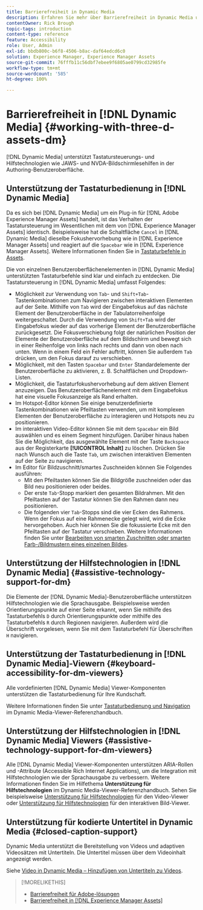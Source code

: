 ```yaml
---
title: Barrierefreiheit in Dynamic Media
description: Erfahren Sie mehr über Barrierefreiheit in Dynamic Media und Dynamic Media-Viewern.
contentOwner: Rick Brough
topic-tags: introduction
content-type: reference
feature: Accessibility
role: User, Admin
exl-id: bbdb800c-b6f8-4506-b8ac-daf64edcd6c0
solution: Experience Manager, Experience Manager Assets
source-git-commit: 76fffb11c56dbf7ebee9f6805ae0799cd32985fe
workflow-type: tm+mt
source-wordcount: '585'
ht-degree: 100%

---
```


# Barrierefreiheit in [!DNL Dynamic Media] {#working-with-three-d-assets-dm}

[!DNL Dynamic Media] unterstützt Tastatursteuerungs- und Hilfstechnologien wie JAWS- und NVDA-Bildschirmlesehilfen in der Authoring-Benutzeroberfläche.

## Unterstützung der Tastaturbedienung in [!DNL Dynamic Media]

Da es sich bei [!DNL Dynamic Media] um ein Plug-in für [!DNL Adobe Experience Manager Assets] handelt, ist das Verhalten der Tastatursteuerung im Wesentlichen mit dem von [!DNL Experience Manager Assets] identisch. Beispielsweise hat die Schaltfläche `Cancel` in [!DNL Dynamic Media] dieselbe Fokushervorhebung wie in [!DNL Experience Manager Assets] und reagiert auf die `Spacebar` wie in [!DNL Experience Manager Assets]. Weitere Informationen finden Sie in [Tastaturbefehle in Assets](/help/assets/accessibility.md#keyboard-shortcuts).

Die von einzelnen Benutzeroberflächenelementen in [!DNL Dynamic Media] unterstützten Tastaturbefehle sind klar und einfach zu entdecken. Die Tastatursteuerung in [!DNL Dynamic Media] umfasst Folgendes:

* Möglichkeit zur Verwendung von `Tab`- und `Shift+Tab`-Tastenkombinationen zum Navigieren zwischen interaktiven Elementen auf der Seite.
Mithilfe von `Tab` wird der Eingabefokus auf das nächste Element der Benutzeroberfläche in der Tabulatorreihenfolge weitergeschaltet. Durch die Verwendung von `Shift+Tab` wird der Eingabefokus wieder auf das vorherige Element der Benutzeroberfläche zurückgesetzt.
Die Fokusverschiebung folgt der natürlichen Position der Elemente der Benutzeroberfläche auf dem Bildschirm und bewegt sich in einer Reihenfolge von links nach rechts und dann von oben nach unten. Wenn in einem Feld ein Fehler auftritt, können Sie außerdem `Tab` drücken, um den Fokus darauf zu verschieben.
* Möglichkeit, mit den Tasten `Spacebar` und `Enter` Standardelemente der Benutzeroberfläche zu aktivieren, z. B. Schaltflächen und Dropdown-Listen.
* Möglichkeit, die Tastaturfokushervorhebung auf dem aktiven Element anzuzeigen. Das Benutzeroberflächenelement mit dem Eingabefokus hat eine visuelle Fokusanzeige als Rand erhalten.
* Im Hotspot-Editor können Sie einige benutzerdefinierte Tastenkombinationen wie Pfeiltasten verwenden, um mit komplexen Elementen der Benutzeroberfläche zu interagieren und Hotspots neu zu positionieren.
* Im interaktiven Video-Editor können Sie mit dem `Spacebar` ein Bild auswählen und es einem Segment hinzufügen. Darüber hinaus haben Sie die Möglichkeit, das ausgewählte Element mit der Taste `Backspace` aus der Registerkarte **[!UICONTROL Inhalt]** zu löschen. Drücken Sie nach Wunsch auch die Taste `Tab`, um zwischen interaktiven Elementen auf der Seite zu navigieren.
* Im Editor für Bildzuschnitt/smartes Zuschneiden können Sie Folgendes ausführen:
   * Mit den Pfeiltasten können Sie die Bildgröße zuschneiden oder das Bild neu positionieren oder beides.
   * Der erste `Tab`-Stopp markiert den gesamten Bildrahmen. Mit den Pfeiltasten auf der Tastatur können Sie den Rahmen dann neu positionieren.
   * Die folgenden vier `Tab`-Stopps sind die vier Ecken des Rahmens. Wenn der Fokus auf eine Rahmenecke gelegt wird, wird die Ecke hervorgehoben. Auch hier können Sie die fokussierte Ecke mit den Pfeiltasten auf der Tastatur verschieben.
Weitere Informationen finden Sie unter [Bearbeiten von smarten Zuschnitten oder smarten Farb-/Bildmustern eines einzelnen Bildes](/help/assets/image-profiles.md#editing-the-smart-crop-or-smart-swatch-of-a-single-image).

<!-- Keyboarding is the same because Dynamic Media is using the same UI library (Coral 3 (AEM 6.5) or Coral Spectrum (in Skyline)) as entire AEM Assets.  -->

<!-- In the Hotspot editor, Dynamic Media lets you use arrow keys to control the position of a hot spot. See [Carousel Banners](/help/assets/dynamic-media/carousel-banners.md#adding-hotspots-or-image-maps-to-an-image-banner) or [Interactive Images](/help/assets/dynamic-media/interactive-images.md#adding-hotspots-to-an-image-banner)  -->

<!-- I think we should definitely mention this in the DM-specific area of documentation for keyboard support. -->

<!-- I would not get into much of details of specific keyboard support logic of these editors. One of the reasons - chances are that accessibility support will receive Phase2-like attention, with more holistic approach. -->

## Unterstützung der Hilfstechnologien in [!DNL Dynamic Media] {#assistive-technology-support-for-dm}

Die Elemente der [!DNL Dynamic Media]-Benutzeroberfläche unterstützen Hilfstechnologien wie die Sprachausgabe. Beispielsweise werden Orientierungspunkte auf einer Seite erkannt, wenn Sie mithilfe des Tastaturbefehls `D` durch Orientierungspunkte oder mithilfe des Tastaturbefehls `R` durch Regionen navigieren. Außerdem wird die Überschrift vorgelesen, wenn Sie mit dem Tastaturbefehl für Überschriften `H` navigieren.

## Unterstützung der Tastaturbedienung in [!DNL Dynamic Media]-Viewern {#keyboard-accessibility-for-dm-viewers}

Alle vordefinierten [!DNL Dynamic Media] Viewer-Komponenten unterstützen die Tastaturbedienung für Ihre Kundschaft.

Weitere Informationen finden Sie unter [Tastaturbedienung und Navigation](https://experienceleague.adobe.com/docs/dynamic-media-developer-resources/library/c-keyboard-accessibility.html?lang=de) im Dynamic Media-Viewer-Referenzhandbuch.

## Unterstützung der Hilfstechnologien in [!DNL Dynamic Media] Viewers {#assistive-technology-support-for-dm-viewers}

Alle [!DNL Dynamic Media] Viewer-Komponenten unterstützen ARIA-Rollen und -Attribute (Accessible Rich Internet Applications), um die Integration mit Hilfstechnologien wie der Sprachausgabe zu verbessern.
Weitere Informationen finden Sie im Hilfethema **Unterstützung für Hilfstechnologien** im Dynamic Media-Viewer-Referenzhandbuch. Sehen Sie beispielsweise [Unterstützung für Hilfstechnologien](https://experienceleague.adobe.com/docs/dynamic-media-developer-resources/library/viewers-aem-assets-dmc/video/r-html5-video-viewer-20-assistive.html?lang=de) für den Video-Viewer oder [Unterstützung für Hilfstechnologien](https://experienceleague.adobe.com/docs/dynamic-media-developer-resources/library/viewers-for-aem-assets-only/interactive-images/c-html5-aem-interactive-image-assistive.html?lang=de#viewers-for-aem-assets-only) für den interaktiven Bild-Viewer.

## Unterstützung für kodierte Untertitel in Dynamic Media {#closed-caption-support}

Dynamic Media unterstützt die Bereitstellung von Videos und adaptiven Videosätzen mit Untertiteln. Die Untertitel müssen über dem Videoinhalt angezeigt werden.

Siehe [Video in Dynamic Media – Hinzufügen von Untertiteln zu Videos](/help/assets/video.md#adding-captions-to-video).

>[!MORELIKETHIS]
>
>* [Barrierefreiheit für Adobe-lösungen](https://www.adobe.com/accessibility.html)
>* [Barrierefreiheit in [!DNL Experience Manager Assets]](/help/assets/accessibility.md)
